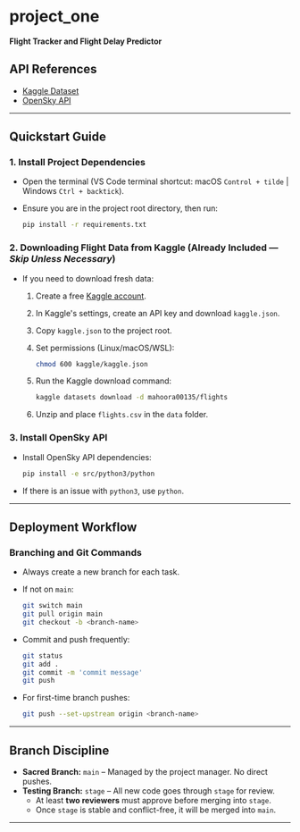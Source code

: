 # project_one

**Flight Tracker and Flight Delay Predictor**

## API References

- [Kaggle Dataset](https://www.kaggle.com/datasets/mahoora00135/flights)
- [OpenSky API](https://github.com/openskynetwork/opensky-api)

---

## Quickstart Guide

### 1. **Install Project Dependencies**

- Open the terminal (VS Code terminal shortcut: macOS `Control + tilde` | Windows `Ctrl + backtick`).
- Ensure you are in the project root directory, then run:

     ```bash
     pip install -r requirements.txt
     ```

### 2. **Downloading Flight Data from Kaggle** (Already Included — *Skip Unless Necessary*)

- If you need to download fresh data:
     1. Create a free [Kaggle account](https://www.kaggle.com/account/login).
     2. In Kaggle's settings, create an API key and download `kaggle.json`.
     3. Copy `kaggle.json` to the project root.
     4. Set permissions (Linux/macOS/WSL):

        ```bash
        chmod 600 kaggle/kaggle.json
        ```

     5. Run the Kaggle download command:

        ```bash
        kaggle datasets download -d mahoora00135/flights
        ```

     6. Unzip and place `flights.csv` in the `data` folder.

### 3. **Install OpenSky API**

- Install OpenSky API dependencies:

     ```bash
     pip install -e src/python3/python
     ```

- If there is an issue with `python3`, use `python`.

---

## Deployment Workflow

### **Branching and Git Commands**

- Always create a new branch for each task.
- If not on `main`:

     ```bash
     git switch main
     git pull origin main
     git checkout -b <branch-name>
     ```

- Commit and push frequently:

     ```bash
     git status
     git add .
     git commit -m 'commit message'
     git push
     ```

- For first-time branch pushes:

     ```bash
     git push --set-upstream origin <branch-name>
     ```

---

## Branch Discipline

- **Sacred Branch:** `main` – Managed by the project manager. No direct pushes.
- **Testing Branch:** `stage` – All new code goes through `stage` for review.
  - At least **two reviewers** must approve before merging into `stage`.
  - Once `stage` is stable and conflict-free, it will be merged into `main`.

---

